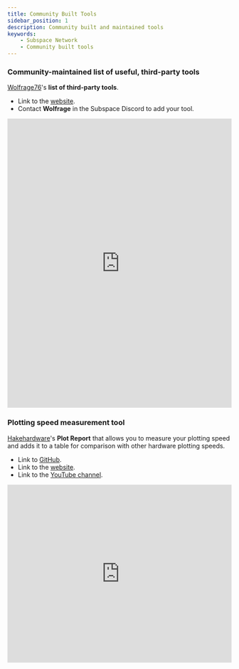 ```yaml
---
title: Community Built Tools
sidebar_position: 1
description: Community built and maintained tools
keywords:
    - Subspace Network
    - Community built tools
---
```


### Community-maintained list of useful, third-party tools

[Wolfrage76](https://github.com/wolfrage76)'s **list of third-party tools**. 
- Link to the [website](https://subspace.ifhya.com/).
- Contact **Wolfrage** in the Subspace Discord to add your tool.

<iframe src="https://subspace.ifhya.com/" width="100%" height="650px" frameborder="0" scrolling="auto"></iframe>

### Plotting speed measurement tool

[Hakehardware](https://github.com/hakehardware)'s **Plot Report** that allows you to measure your plotting speed and adds it to a table for comparison with other hardware plotting speeds. 
- Link to [GitHub](https://github.com/hakehardware/plotreport).
- Link to the [website](https://plotreport.hakedev.com/).
- Link to the [YouTube channel](https://www.youtube.com/channel/UCakvG7QQp4oL0Rtpiei1yKg).

<iframe src="https://plotreport.hakedev.com/" width="100%" height="400px" frameborder="0" scrolling="auto"></iframe>
